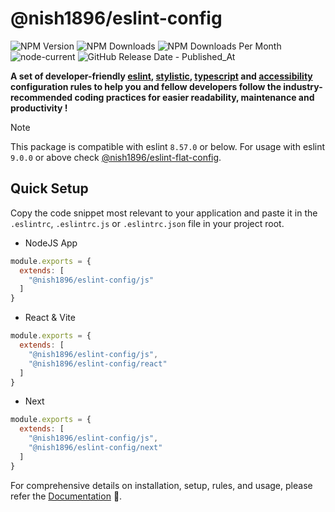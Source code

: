 # @nish1896/eslint-config

![NPM Version](https://img.shields.io/npm/v/%40nish1896%2Feslint-config)
![NPM Downloads](https://img.shields.io/npm/dt/%40nish1896%2Feslint-config)
![NPM Downloads Per Month](https://img.shields.io/npm/dm/%40nish1896%2Feslint-config?color=%23e0e063)
![node-current](https://img.shields.io/node/v/%40nish1896%2Feslint-config?color=%23e86267)
![GitHub Release Date - Published_At](https://img.shields.io/github/release-date/nishkohli96/eslint-config)

**A set of developer-friendly [eslint](https://eslint.org/), [stylistic](https://eslint.style/), [typescript](https://www.typescriptlang.org/) and [accessibility](https://developer.mozilla.org/en-US/docs/Learn/Accessibility/What_is_accessibility) configuration rules to help you and fellow developers follow the industry-recommended coding practices for easier readability, maintenance and productivity !**

> [!NOTE]
>This package is compatible with eslint `8.57.0` or below. For usage with eslint `9.0.0` or above check [@nish1896/eslint-flat-config](https://www.npmjs.com/package/@nish1896/eslint-flat-config).

## Quick Setup

Copy the code snippet most relevant to your application and paste it in the `.eslintrc`, `.eslintrc.js` or `.eslintrc.json` file in your project root.

- NodeJS App
```js
module.exports = {
  extends: [
    "@nish1896/eslint-config/js"
  ]
}
```
- React & Vite
```js
module.exports = {
  extends: [
    "@nish1896/eslint-config/js",
    "@nish1896/eslint-config/react"
  ]
}
```
- Next
```js
module.exports = {
  extends: [
    "@nish1896/eslint-config/js",
    "@nish1896/eslint-config/next"
  ]
}
```

For comprehensive details on installation, setup, rules, and usage, please refer the [Documentation](https://www.npmjs.com/package/@nish1896/eslint-flat-config) 📖.
